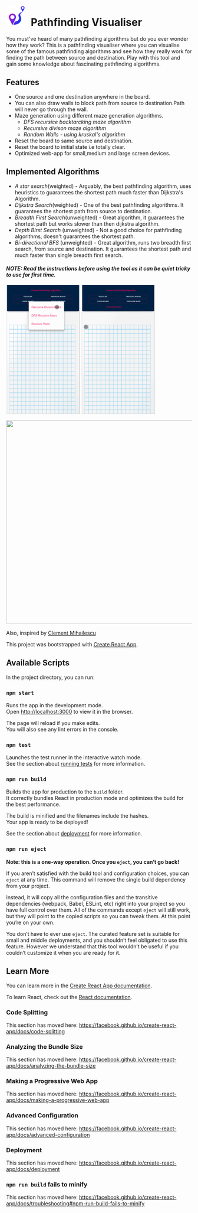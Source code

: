 # <img src="./src/icons/cover.png" width="60px" height="55px"/> Pathfinding Visualiser
You must've heard of many pathfinding algorithms but do you ever wonder how they work?
This is a pathfinding visualiser where you can visualise some of the famous pathfinding algorithms and see how they really work for finding the path between source and destination. Play with this tool and gain some knowledge about fascinating pathfinding algorithms.
## Features
* One source and one destination anywhere in the board.
* You can also draw walls to block path from source to destination.Path will never go through the wall.
* Maze generation using different maze generation algorithms.
    * *DFS recursice backtarcking maze algorithm*
    * *Recursive divison maze algorithm*
    * *Random Walls - using kruskal's algorithm*
* Reset the board to same source and destination.
* Reset the board to initial state i.e totally clear.
* Optimized web-app for small,medium and large screen devices.

## Implemented Algorithms
* *A  star search*(weighted) - Arguably, the best pathfinding algorithm, uses heuristics to guarantees the shortest path much faster than Dijkstra's Algorithm.
* *Dijkstra Search*(weighted) - One of the best pathfinding algorithms. It guarantees the shortest path from source to destination.
* *Breadth First Search*(unweighted) - Great algorithm, it guarantees the shortest path but works slower than then dijkstra algorithm.
* *Depth Birst Search* (unweighted) - Not a good choice for pathfinding algorithms, doesn't guarantees the shortest path.
* *Bi-directional BFS* (unweighted) - Great algorithm, runs two breadth first search, from source and destination. It guarantees the shortest path and much faster than single breadth first search.

#### *NOTE: Read the instructions before using the tool as it can be quiet tricky to use for first time.*

<img src="./src/pathfindmobile.gif" width="200px" height="350px"/> <img src="./src/pathfindmobile1.gif" width="200px" height="350px"/>

<img src="./src/pathfind.gif" width="900px" height="550px"/>

Also, inspired by [Clement Mihailescu]("")

This project was bootstrapped with [Create React App](https://github.com/facebook/create-react-app).

## Available Scripts

In the project directory, you can run:

### `npm start`

Runs the app in the development mode.<br />
Open [http://localhost:3000](http://localhost:3000) to view it in the browser.

The page will reload if you make edits.<br />
You will also see any lint errors in the console.

### `npm test`

Launches the test runner in the interactive watch mode.<br />
See the section about [running tests](https://facebook.github.io/create-react-app/docs/running-tests) for more information.

### `npm run build`

Builds the app for production to the `build` folder.<br />
It correctly bundles React in production mode and optimizes the build for the best performance.

The build is minified and the filenames include the hashes.<br />
Your app is ready to be deployed!

See the section about [deployment](https://facebook.github.io/create-react-app/docs/deployment) for more information.

### `npm run eject`

**Note: this is a one-way operation. Once you `eject`, you can’t go back!**

If you aren’t satisfied with the build tool and configuration choices, you can `eject` at any time. This command will remove the single build dependency from your project.

Instead, it will copy all the configuration files and the transitive dependencies (webpack, Babel, ESLint, etc) right into your project so you have full control over them. All of the commands except `eject` will still work, but they will point to the copied scripts so you can tweak them. At this point you’re on your own.

You don’t have to ever use `eject`. The curated feature set is suitable for small and middle deployments, and you shouldn’t feel obligated to use this feature. However we understand that this tool wouldn’t be useful if you couldn’t customize it when you are ready for it.

## Learn More

You can learn more in the [Create React App documentation](https://facebook.github.io/create-react-app/docs/getting-started).

To learn React, check out the [React documentation](https://reactjs.org/).

### Code Splitting

This section has moved here: https://facebook.github.io/create-react-app/docs/code-splitting

### Analyzing the Bundle Size

This section has moved here: https://facebook.github.io/create-react-app/docs/analyzing-the-bundle-size

### Making a Progressive Web App

This section has moved here: https://facebook.github.io/create-react-app/docs/making-a-progressive-web-app

### Advanced Configuration

This section has moved here: https://facebook.github.io/create-react-app/docs/advanced-configuration

### Deployment

This section has moved here: https://facebook.github.io/create-react-app/docs/deployment

### `npm run build` fails to minify

This section has moved here: https://facebook.github.io/create-react-app/docs/troubleshooting#npm-run-build-fails-to-minify
